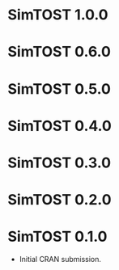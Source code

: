 # SimTOST 1.0.0

# SimTOST 0.6.0

# SimTOST 0.5.0

# SimTOST 0.4.0

# SimTOST 0.3.0

# SimTOST 0.2.0

# SimTOST 0.1.0

* Initial CRAN submission.
